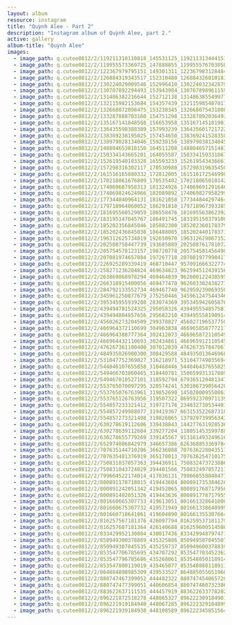 ```yaml
---
layout: album
resource: instagram
title: "Quỳnh Alee - Part 2"
description: "Instagram album of Quỳnh Alee, part 2."
active: gallery
album-title: "Quỳnh Alee"
images:
  - image_path: q.cutee0812/2/119211310110818_145531125_119211313444151_6020614753783629405_n.jpg
  - image_path: q.cutee0812/2/119955573369725_147888855_119955576703058_6429246828411370963_n.jpg
  - image_path: q.cutee0812/2/122367979795151_149301311_122367983128484_3486835743868758263_n.jpg
  - image_path: q.cutee0812/2/126884319343517_152310480_126884326010183_8292129444475356356_n.jpg
  - image_path: q.cutee0812/2/130224029009546_152996410_130224032342879_322272107504470266_n.jpg
  - image_path: q.cutee0812/2/130707892294493_153943984_130707898961159_2361803612932729301_n.jpg
  - image_path: q.cutee0812/2/131486382216644_152712138_131486385549977_7700392019219381556_n.jpg
  - image_path: q.cutee0812/2/132115982153684_154357439_132115985487017_3939172157676881578_n.jpg
  - image_path: q.cutee0812/2/132668072098475_153238345_132668075431808_5455286219156007056_n.jpg
  - image_path: q.cutee0812/2/133287888703160_154751298_133287892036493_3828085004730793351_n.jpg
  - image_path: q.cutee0812/2/135167141848568_156653958_135167145181901_773311071486667344_n.jpg
  - image_path: q.cutee0812/2/136435598388389_157993239_136435601721722_1982317401607980312_n.jpg
  - image_path: q.cutee0812/2/138369238195025_157454650_138369241528358_7437840472141847418_n.jpg
  - image_path: q.cutee0812/2/138979028134046_159238156_138979038134045_2928798304722547004_n.jpg
  - image_path: q.cutee0812/2/148804653818150_164511208_148804657151483_5316836215883871372_n.jpg
  - image_path: q.cutee0812/2/150334143665201_164055587_150334150331867_7980296268571842304_n.jpg
  - image_path: q.cutee0812/2/152619540103328_165593233_152619543436661_7494788678388217166_n.jpg
  - image_path: q.cutee0812/2/157298316302117_170530980_157298319635450_45024945205997284_n.jpg
  - image_path: q.cutee0812/2/161516165880332_172812005_161516172546998_7930822275548926541_n.jpg
  - image_path: q.cutee0812/2/170218061676809_170535402_170218065010142_7851207959209405790_n.jpg
  - image_path: q.cutee0812/2/174069687958313_181324926_174069691291646_7493856914601485182_n.jpg
  - image_path: q.cutee0812/2/174069824624966_182089892_174069827958299_1128755990018609578_n.jpg
  - image_path: q.cutee0812/2/177344840964131_181621058_177344844297464_9057163500494225461_n.jpg
  - image_path: q.cutee0812/2/179718964060052_186291810_179718967393385_4959376403929297107_n.jpg
  - image_path: q.cutee0812/2/181695560529059_186558476_181695563862392_6692449588019985272_n.jpg
  - image_path: q.cutee0812/2/183195147045767_186491745_183195150379100_4455225488872812361_n.jpg
  - image_path: q.cutee0812/2/185202356845046_185882300_185202360178379_6042918114983566981_n.jpg
  - image_path: q.cutee0812/2/185202436845038_186488085_185202440178371_9100889693155100094_n.jpg
  - image_path: q.cutee0812/2/196312625734019_192650970_196312629067352_7541979228410615629_n.jpg
  - image_path: q.cutee0812/2/202508758447739_193685889_202508761781072_1584181985328553601_n.jpg
  - image_path: q.cutee0812/2/205754578123157_198720778_205754581456490_4391901805500271656_n.jpg
  - image_path: q.cutee0812/2/207081974657084_197267718_207081977990417_2369622227401197225_n.jpg
  - image_path: q.cutee0812/2/226925289339419_468710447_957091666322774_5463890264036893895_n.jpg
  - image_path: q.cutee0812/2/258271236204824_469634823_962594512439156_9198841117448198964_n.jpg
  - image_path: q.cutee0812/2/263869868978294_469464039_962600122438595_5726785701917295778_n.jpg
  - image_path: q.cutee0812/2/266318915400056_469477470_962603302438277_6438043460232104603_n.jpg
  - image_path: q.cutee0812/2/284792133552734_469467740_962959239069350_509060454974012932_n.jpg
  - image_path: q.cutee0812/2/345961250877679_275250446_345961247544346_1358206703760041101_n.jpg
  - image_path: q.cutee0812/2/395345955939208_283074369_395345942605876_786455633031035627_n.jpg
  - image_path: q.cutee0812/2/439494781524325_295058326_439495554857581_2602163252897980230_n.jpg
  - image_path: q.cutee0812/2/439494804857656_295682210_439495558190914_6381103633645696940_n.jpg
  - image_path: q.cutee0812/2/456026273204509_299378827_456027196537750_900074045462663821_n.jpg
  - image_path: q.cutee0812/2/466964372110699_304963838_466965858777217_8007342688696567553_n.jpg
  - image_path: q.cutee0812/2/466964388777364_302412073_466965872110549_5057255118013496262_n.jpg
  - image_path: q.cutee0812/2/466964432110693_302434861_466965912110545_7527894815916180518_n.jpg
  - image_path: q.cutee0812/2/476267361180400_307012039_476267357847067_5748906207352660785_n.jpg
  - image_path: q.cutee0812/2/484935026980300_308429588_484935013646968_1307735202628118713_n.jpg
  - image_path: q.cutee0812/2/531047752369027_316218971_531047749035694_5967943452449606341_n.jpg
  - image_path: q.cutee0812/2/544846107655858_318468446_544846437655825_2475759317929164304_n.jpg
  - image_path: q.cutee0812/2/549466703860465_318440781_1506599313178093_5833222770368018624_n.jpg
  - image_path: q.cutee0812/2/549467010527101_318592794_679365120481347_4191930594104846950_n.jpg
  - image_path: q.cutee0812/2/553765070097295_320574241_530106739056428_6845504666209954257_n.jpg
  - image_path: q.cutee0812/2/553765076763961_319852690_1450200095508637_4389331790675679503_n.jpg
  - image_path: q.cutee0812/2/553765126763956_319507322_869592370971139_1202090290338203054_n.jpg
  - image_path: q.cutee0812/2/554857233321412_319727176_2348327305344013_7494878574483711371_n.jpg
  - image_path: q.cutee0812/2/554857249988077_319419367_6631535226873188_4055029879077634493_n.jpg
  - image_path: q.cutee0812/2/554857273321408_319826065_1379297399563437_6241602731621446692_n.jpg
  - image_path: q.cutee0812/2/630278619112606_339438843_144277631928536_6518693340868101897_n.jpg
  - image_path: q.cutee0812/2/630278639112604_339277204_1180514535997888_8346177608649898526_n.jpg
  - image_path: q.cutee0812/2/630278655779269_339145567_913161493249616_3011683074558780172_n.jpg
  - image_path: q.cutee0812/2/652974886842979_346657386_6263688533697846_263793023479692376_n.jpg
  - image_path: q.cutee0812/2/707635144710286_366236088_707636228043511_7831066234287790476_n.jpg
  - image_path: q.cutee0812/2/707635481376919_365178013_707636254710175_6691268263751443843_n.jpg
  - image_path: q.cutee0812/2/750831037057363_394436911_750832473723886_953482620495476732_n.jpg
  - image_path: q.cutee0812/2/750831043724029_394401566_750832497057217_3410107199575388216_n.jpg
  - image_path: q.cutee0812/2/799664522174014_417836131_799666558840477_5937684824798284631_n.jpg
  - image_path: q.cutee0812/2/800891178718015_419443604_800891735384626_6617163129770985744_n.jpg
  - image_path: q.cutee0812/2/800891242051342_419452065_800891768717956_2548731532911998707_n.jpg
  - image_path: q.cutee0812/2/800891402051326_419443636_800891778717955_3903811188877951548_n.jpg
  - image_path: q.cutee0812/2/801660665307733_419613051_801661328641000_8020210780632518517_n.jpg
  - image_path: q.cutee0812/2/801660675307732_419571949_801661338640999_2674087031193456307_n.jpg
  - image_path: q.cutee0812/2/801660718641061_419604090_801661355307664_3237301524829533804_n.jpg
  - image_path: q.cutee0812/2/816257567181376_426097794_816259537181179_8612641029221380929_n.jpg
  - image_path: q.cutee0812/2/816257687181364_426140688_816259600514506_6313334748011958317_n.jpg
  - image_path: q.cutee0812/2/833429952130804_430017436_833429948797471_7149317147622575929_n.jpg
  - image_path: q.cutee0812/2/850949300378869_435325886_850949587045507_9131023232271271406_n.jpg
  - image_path: q.cutee0812/2/850949307045535_435259737_850949600378839_8676058915030645970_n.jpg
  - image_path: q.cutee0812/2/853547706785695_434707292_853547703452362_8948355393106772214_n.jpg
  - image_path: q.cutee0812/2/853547796785686_435268061_853548850118914_8590613188345783658_n.jpg
  - image_path: q.cutee0812/2/853547800119019_435465077_853548880118911_8440701401807579875_n.jpg
  - image_path: q.cutee0812/2/864884898985309_439533527_864885055651960_9181170148943924178_n.jpg
  - image_path: q.cutee0812/2/880747467399052_444482322_880747454065720_8066460162116060425_n.jpg
  - image_path: q.cutee0812/2/880747477399051_440606854_880747460732386_6924527089444734518_n.jpg
  - image_path: q.cutee0812/2/883622637111535_444457919_883622633778202_7454331453185013380_n.jpg
  - image_path: q.cutee0812/2/896221872518278_448065327_896222309184901_455596475922809110_n.jpg
  - image_path: q.cutee0812/2/896221919184940_448067285_896222329184899_8476047429138763422_n.jpg
  - image_path: q.cutee0812/2/896221939184938_448108589_896222345851564_3273207874889848931_n.jpg
---
```

